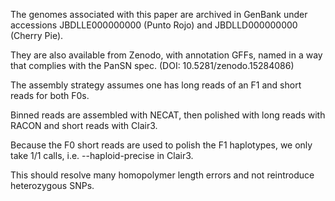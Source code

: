 The genomes associated with this paper are archived in GenBank under accessions JBDLLE000000000 (Punto Rojo) and JBDLLD000000000 (Cherry Pie).

They are also available from Zenodo, with annotation GFFs, named in a way that complies with the PanSN spec. (DOI: 10.5281/zenodo.15284086)

The assembly strategy assumes one has long reads of an F1 and short reads for both F0s. 

Binned reads are assembled with NECAT, then polished with long reads with RACON and short reads with Clair3. 

Because the F0 short reads are used to polish the F1 haplotypes, we only take 1/1 calls, i.e. --haploid-precise in Clair3. 

This should resolve many homopolymer length errors and not reintroduce heterozygous SNPs.



